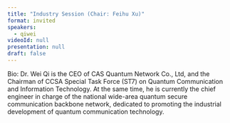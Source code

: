```yaml
---
title: "Industry Session (Chair: Feihu Xu)"
format: invited
speakers:
  - qiwei
videoId: null
presentation: null
draft: false
---
```

Bio: Dr. Wei Qi is the CEO of CAS Quantum Network Co., Ltd, and the Chairman of CCSA Special Task Force (ST7) on Quantum Communication and Information Technology. At the same time, he is currently the chief engineer in charge of the national wide-area quantum secure communication backbone network, dedicated to promoting the industrial development of quantum communication technology.


<!-- fields to use above: -->
<!-- videoId: "Vfl9pPh6ipI" -->
<!-- presentation: "/slides/invited-MargaridaPereira.pdf" -->
